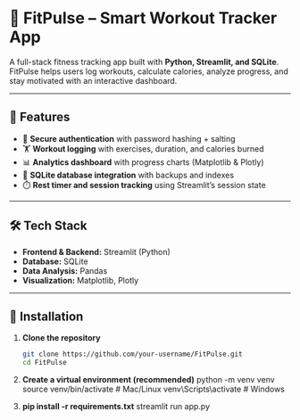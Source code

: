 # 💪 FitPulse – Smart Workout Tracker App

A full-stack fitness tracking app built with **Python, Streamlit, and SQLite**.  
FitPulse helps users log workouts, calculate calories, analyze progress, and stay motivated with an interactive dashboard.

---

## 🚀 Features
- 🔐 **Secure authentication** with password hashing + salting  
- 🏋️ **Workout logging** with exercises, duration, and calories burned  
- 📊 **Analytics dashboard** with progress charts (Matplotlib & Plotly)  
- 💾 **SQLite database integration** with backups and indexes  
- ⏱️ **Rest timer and session tracking** using Streamlit’s session state  

---

## 🛠️ Tech Stack
- **Frontend & Backend:** Streamlit (Python)  
- **Database:** SQLite  
- **Data Analysis:** Pandas  
- **Visualization:** Matplotlib, Plotly  

---

## 📂 Installation

1. **Clone the repository**
   ```bash
   git clone https://github.com/your-username/FitPulse.git
   cd FitPulse
2. **Create a virtual environment (recommended)**
    python -m venv venv
    source venv/bin/activate   # Mac/Linux
    venv\Scripts\activate      # Windows
   
4. **pip install -r requirements.txt**
    streamlit run app.py

    

